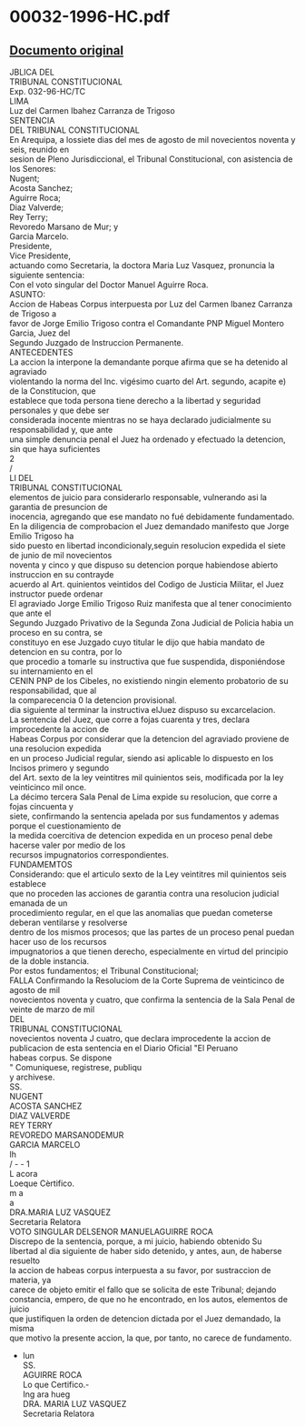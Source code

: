 
00032-1996-HC.pdf
=================
  
[Documento original](https://tc.gob.pe/jurisprudencia/1996/00032-1996-HC.pdf)  
---  
JBLICA DEL  
TRIBUNAL CONSTITUCIONAL  
Exp. 032-96-HC/TC  
LIMA  
Luz del Carmen Ibahez Carranza de Trigoso  
SENTENCIA  
DEL TRIBUNAL CONSTITUCIONAL  
En Arequipa, a lossiete dias del mes de agosto de mil novecientos noventa y seis, reunido en  
sesion de Pleno Jurisdiccional, el Tribunal Constitucional, con asistencia de los Senores:  
Nugent;  
Acosta Sanchez;  
Aguirre Roca;  
Diaz Valverde;  
Rey Terry;  
Revoredo Marsano de Mur; y  
Garcia Marcelo.  
Presidente,  
Vice Presidente,  
actuando como Secretaria, la doctora Maria Luz Vasquez, pronuncia la siguiente sentencia:  
Con el voto singular del Doctor Manuel Aguirre Roca.  
ASUNTO:  
Accion de Habeas Corpus interpuesta por Luz del Carmen Ibanez Carranza de Trigoso a  
favor de Jorge Emilio Trigoso contra el Comandante PNP Miguel Montero Garcia, Juez del  
Segundo Juzgado de Instruccion Permanente.  
ANTECEDENTES  
La accion la interpone la demandante porque afirma que se ha detenido al agraviado  
violentando la norma del Inc. vigésimo cuarto del Art. segundo, acapite e) de la Constitucion, que  
establece que toda persona tiene derecho a la libertad y seguridad personales y que debe ser  
considerada inocente mientras no se haya declarado judicialmente su responsabilidad y, que ante  
una simple denuncia penal el Juez ha ordenado y efectuado la detencion, sin que haya suficientes  
2  
/  
LI DEL  
TRIBUNAL CONSTITUCIONAL  
elementos de juicio para considerarlo responsable, vulnerando asi la garantia de presuncion de  
inocencia, agregando que ese mandato no fué debidamente fundamentado.  
En la diligencia de comprobacion el Juez demandado manifesto que Jorge Emilio Trigoso ha  
sido puesto en libertad incondicionaly,seguin resolucion expedida el siete de junio de mil novecientos  
noventa y cinco y que dispuso su detencion porque habiendose abierto instruccion en su contrayde  
acuerdo al Art. quinientos veintidos del Codigo de Justicia Militar, el Juez instructor puede ordenar  
El agraviado Jorge Emilio Trigoso Ruiz manifesta que al tener conocimiento que ante el  
Segundo Juzgado Privativo de la Segunda Zona Judicial de Policia habia un proceso en su contra, se  
constituyo en ese Juzgado cuyo titular le dijo que habia mandato de detencion en su contra, por lo  
que procedio a tomarle su instructiva que fue suspendida, disponiéndose su internamiento en el  
CENIN PNP de los Cibeles, no existiendo ningin elemento probatorio de su responsabilidad, que al  
la comparecencia 0 la detencion provisional.  
dia siguiente al terminar la instructiva elJuez dispuso su excarcelacion.  
La sentencia del Juez, que corre a fojas cuarenta y tres, declara improcedente la accion de  
Habeas Corpus por considerar que la detencion del agraviado proviene de una resolucion expedida  
en un proceso Judicial regular, siendo asi aplicable lo dispuesto en los Incisos primero y segundo  
del Art. sexto de la ley veintitres mil quinientos seis, modificada por la ley veinticinco mil once.  
La décimo tercera Sala Penal de Lima expide su resolucion, que corre a fojas cincuenta y  
siete, confirmando la sentencia apelada por sus fundamentos y ademas porque el cuestionamiento de  
la medida coercitiva de detencion expedida en un proceso penal debe hacerse valer por medio de los  
recursos impugnatorios correspondientes.  
FUNDAMEMTOS  
Considerando: que el articulo sexto de la Ley veintitres mil quinientos seis establece  
que no proceden las acciones de garantia contra una resolucion judicial emanada de un  
procedimiento regular, en el que las anomalias que puedan cometerse deberan ventilarse y resolverse  
dentro de los mismos procesos; que las partes de un proceso penal puedan hacer uso de los recursos  
impugnatorios a que tienen derecho, especialmente en virtud del principio de la doble instancia.  
Por estos fundamentos; el Tribunal Constitucional;  
FALLA Confirmando la Resoluciom de la Corte Suprema de veinticinco de agosto de mil  
novecientos noventa y cuatro, que confirma la sentencia de la Sala Penal de veinte de marzo de mil  
DEL  
TRIBUNAL CONSTITUCIONAL  
novecientos noventa J cuatro, que declara improcedente la accion de  
publicacion de esta sentencia en el Diario Oficial "El Peruano  
habeas corpus. Se dispone  
" Comuniquese, registrese, publiqu  
y archivese.  
SS.  
NUGENT  
ACOSTA SANCHEZ  
DIAZ VALVERDE  
REY TERRY  
REVOREDO MARSANODEMUR  
GARCIA MARCELO  
lh  
/ - - 1  
L acora  
Loeque Cèrtifico.  
m a  
a  
DRA.MARIA LUZ VASQUEZ  
Secretaria Relatora  
VOTO SINGULAR DELSENOR MANUELAGUIRRE ROCA  
Discrepo de la sentencia, porque, a mi juicio, habiendo obtenido Su  
libertad al dia siguiente de haber sido detenido, y antes, aun, de haberse resuelto  
la accion de habeas corpus interpuesta a su favor, por sustraccion de materia, ya  
carece de objeto emitir el fallo que se solicita de este Tribunal; dejando  
constancia, empero, de que no he encontrado, en los autos, elementos de juicio  
que justifiquen la orden de detencion dictada por el Juez demandado, la misma  
que motivo la presente accion, la que, por tanto, no carece de fundamento.  
- lun  
SS.  
AGUIRRE ROCA  
Lo que Certifico.-  
Ing ara hueg  
DRA. MARIA LUZ VASQUEZ  
Secretaria Relatora